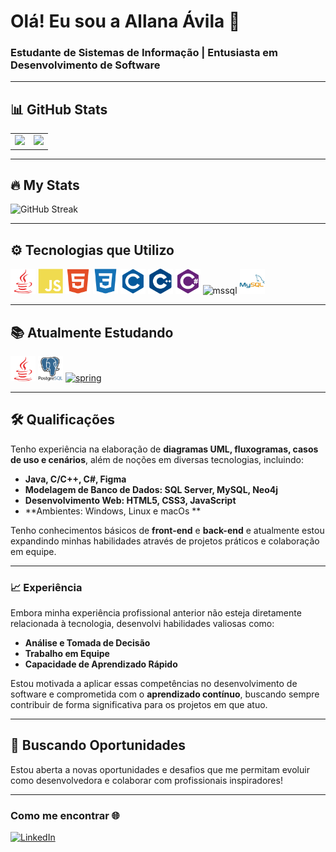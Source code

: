 # Olá! Eu sou a Allana Ávila 👋  
### Estudante de Sistemas de Informação | Entusiasta em Desenvolvimento de Software

---

## 📊 GitHub Stats

<table>
  <tr>
    <td>
      <img src="https://github-readme-stats.vercel.app/api?username=allanaavila&show_icons=true&theme=dracula&count_private=true&hide=stars" />
    </td>
    <td>
      <img src="https://github-readme-stats.vercel.app/api/top-langs/?username=allanaavila&langs_count=8&layout=compact&theme=dracula" />
    </td>
  </tr>
</table>

--- 

## 🔥 My Stats

<img src="https://github-readme-streak-stats.herokuapp.com/?user=allanaavila&theme=dracula" alt="GitHub Streak" /></div>



---

## ⚙️ Tecnologias que Utilizo  
<div style="display: inline_block">
  <img src="https://raw.githubusercontent.com/devicons/devicon/master/icons/java/java-plain.svg" alt="Java" width="40" height="40"/>
  <img src="https://raw.githubusercontent.com/devicons/devicon/master/icons/javascript/javascript-plain.svg" alt="JavaScript" width="40" height="40"/>
  <img src="https://raw.githubusercontent.com/devicons/devicon/master/icons/html5/html5-plain.svg" alt="HTML5" width="40" height="40"/>
  <img src="https://raw.githubusercontent.com/devicons/devicon/master/icons/css3/css3-plain.svg" alt="CSS3" width="40" height="40"/>
  <img src="https://raw.githubusercontent.com/devicons/devicon/master/icons/c/c-plain.svg" alt="C" width="40" height="40"/>
  <img src="https://raw.githubusercontent.com/devicons/devicon/master/icons/cplusplus/cplusplus-plain.svg" alt="C++" width="40" height="40"/>
  <img src="https://raw.githubusercontent.com/devicons/devicon/master/icons/csharp/csharp-plain.svg" alt="C#" width="40" height="40"/>
  <img src="https://www.svgrepo.com/show/303229/microsoft-sql-server-logo.svg" alt="mssql" width="40" height="40"/> </a> <a href="https://www.mysql.com/" target="_blank" rel="noreferrer"> 
  <img src="https://raw.githubusercontent.com/devicons/devicon/master/icons/mysql/mysql-original-wordmark.svg" alt="mysql" width="40" height="40"/> </a> </p>
</div>

---

## 📚 Atualmente Estudando  
<div style="display: inline_block">
  <img src="https://raw.githubusercontent.com/devicons/devicon/master/icons/java/java-plain.svg" alt="Java" width="40" height="40"/>
  <img src="https://raw.githubusercontent.com/devicons/devicon/master/icons/postgresql/postgresql-original-wordmark.svg" alt="postgresql" width="40" height="40"/> </a> <a href="https://spring.io/" target="_blank" rel="noreferrer"> 
  <img src="https://www.vectorlogo.zone/logos/springio/springio-icon.svg" alt="spring" width="40" height="40"/> </a> </p>
</div>

---

## 🛠️ Qualificações  
Tenho experiência na elaboração de **diagramas UML, fluxogramas, casos de uso e cenários**, além de noções em diversas tecnologias, incluindo:

- **Java, C/C++, C#, Figma**
- **Modelagem de Banco de Dados: SQL Server, MySQL, Neo4j**
- **Desenvolvimento Web: HTML5, CSS3, JavaScript**
- **Ambientes: Windows, Linux e macOs **
  
Tenho conhecimentos básicos de **front-end** e **back-end** e atualmente estou expandindo minhas habilidades através de projetos práticos e colaboração em equipe.

---

### 📈 Experiência
Embora minha experiência profissional anterior não esteja diretamente relacionada à tecnologia, desenvolvi habilidades valiosas como:

- **Análise e Tomada de Decisão**
- **Trabalho em Equipe**
- **Capacidade de Aprendizado Rápido**

Estou motivada a aplicar essas competências no desenvolvimento de software e comprometida com o **aprendizado contínuo**, buscando sempre contribuir de forma significativa para os projetos em que atuo.

---

## 🌱 Buscando Oportunidades  
Estou aberta a novas oportunidades e desafios que me permitam evoluir como desenvolvedora e colaborar com profissionais inspiradores!

---

### Como me encontrar 🌐  
[![LinkedIn](https://img.shields.io/badge/LinkedIn-blue?logo=linkedin&style=for-the-badge)](https://www.linkedin.com/in/allana%C3%A1vila/)

